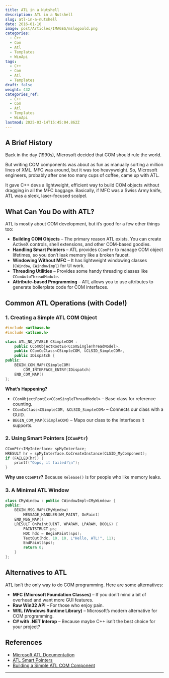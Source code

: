 ```yaml
---
title: ATL in a Nutshell
description: ATL in a Nutshell
slug: atl-in-a-nutshell
date: 2016-01-10
image: post/Articles/IMAGES/mslogoold.png
categories:
  - C++
  - Com
  - Atl
  - Templates
  - WinApi
tags:
  - C++
  - Com
  - Atl
  - Templates
draft: false
weight: 432
categories_ref:
  - C++
  - Com
  - Atl
  - Templates
  - WinApi
lastmod: 2025-03-14T15:45:04.862Z
---
```

<!-- 
# ATL in a Nutshell

ATL (Active Template Library) is like that ultra-efficient, slightly nerdy cousin of MFC (Microsoft Foundation Classes). It’s all about making COM (Component Object Model) programming in C++ a breeze—or at least less of a nightmare. -->

## A Brief History

Back in the day (1990s), Microsoft decided that COM should rule the world.

But writing COM components was about as fun as manually sorting a million lines of XML. MFC was around, but it was too heavyweight. So, Microsoft engineers, probably after one too many cups of coffee, came up with ATL.

It gave C++ devs a lightweight, efficient way to build COM objects without dragging in all the MFC baggage. Basically, if MFC was a Swiss Army knife, ATL was a sleek, laser-focused scalpel.

## What Can You Do with ATL?

ATL is mostly about COM development, but it’s good for a few other things too:

* **Building COM Objects** – The primary reason ATL exists. You can create ActiveX controls, shell extensions, and other COM-based goodies.
* **Handling Smart Pointers** – ATL provides `CComPtr` to manage COM object lifetimes, so you don’t leak memory like a broken faucet.
* **Windowing Without MFC** – It has lightweight windowing classes (`CWindow`, `CWindowImpl`) for UI work.
* **Threading Utilities** – Provides some handy threading classes like `CComAutoThreadModule`.
* **Attribute-based Programming** – ATL allows you to use attributes to generate boilerplate code for COM interfaces.

## Common ATL Operations (with Code!)

### 1. Creating a Simple ATL COM Object

```cpp
#include <atlbase.h>
#include <atlcom.h>

class ATL_NO_VTABLE CSimpleCOM :
    public CComObjectRootEx<CComSingleThreadModel>,
    public CComCoClass<CSimpleCOM, &CLSID_SimpleCOM>,
    public IDispatch {
public:
    BEGIN_COM_MAP(CSimpleCOM)
        COM_INTERFACE_ENTRY(IDispatch)
    END_COM_MAP()
};
```

**What’s Happening?**

* `CComObjectRootEx<CComSingleThreadModel>` – Base class for reference counting.
* `CComCoClass<CSimpleCOM, &CLSID_SimpleCOM>` – Connects our class with a GUID.
* `BEGIN_COM_MAP(CSimpleCOM)` – Maps our class to the interfaces it supports.

### 2. Using Smart Pointers (`CComPtr`)

```cpp
CComPtr<IMyInterface> spMyInterface;
HRESULT hr = spMyInterface.CoCreateInstance(CLSID_MyComponent);
if (FAILED(hr)) {
    printf("Oops, it failed!\n");
}
```

**Why use `CComPtr`?** Because `Release()` is for people who like memory leaks.

### 3. A Minimal ATL Window

```cpp
class CMyWindow : public CWindowImpl<CMyWindow> {
public:
    BEGIN_MSG_MAP(CMyWindow)
        MESSAGE_HANDLER(WM_PAINT, OnPaint)
    END_MSG_MAP()
    LRESULT OnPaint(UINT, WPARAM, LPARAM, BOOL&) {
        PAINTSTRUCT ps;
        HDC hdc = BeginPaint(&ps);
        TextOut(hdc, 10, 10, L"Hello, ATL!", 11);
        EndPaint(&ps);
        return 0;
    }
};
```

## Alternatives to ATL

ATL isn’t the only way to do COM programming. Here are some alternatives:

* **MFC (Microsoft Foundation Classes)** – If you don’t mind a bit of overhead and want more GUI features.
* **Raw Win32 API** – For those who enjoy pain.
* **WRL (Windows Runtime Library)** – Microsoft’s modern alternative for COM programming.
* **C# with .NET Interop** – Because maybe C++ isn’t the best choice for your project?

<!-- 
## Key Ideas

| Concept | Summary |
|---------|---------|
| ATL | Lightweight C++ library for COM development |
| COM | Component Object Model, a way to create reusable components |
| Smart Pointers | `CComPtr` helps manage COM object lifetimes |
| Windowing | `CWindowImpl` provides a way to create UI without MFC |
| Alternatives | MFC, Win32 API, WRL, or just using C# | -->

## References

* [Microsoft ATL Documentation](https://learn.microsoft.com/en-us/cpp/atl/active-template-library-atl)
* [ATL Smart Pointers](https://learn.microsoft.com/en-us/cpp/atl/reference/ccomptr-class)
* [Building a Simple ATL COM Component](https://learn.microsoft.com/en-us/cpp/atl/creating-a-simple-atl-project)

***
